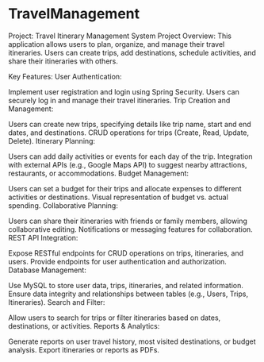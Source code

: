 # TravelManagement

Project: Travel Itinerary Management System
Project Overview:
This application allows users to plan, organize, and manage their travel itineraries. Users can create trips, add destinations, schedule activities, and share their itineraries with others.

Key Features:
User Authentication:

Implement user registration and login using Spring Security.
Users can securely log in and manage their travel itineraries.
Trip Creation and Management:

Users can create new trips, specifying details like trip name, start and end dates, and destinations.
CRUD operations for trips (Create, Read, Update, Delete).
Itinerary Planning:

Users can add daily activities or events for each day of the trip.
Integration with external APIs (e.g., Google Maps API) to suggest nearby attractions, restaurants, or accommodations.
Budget Management:

Users can set a budget for their trips and allocate expenses to different activities or destinations.
Visual representation of budget vs. actual spending.
Collaborative Planning:

Users can share their itineraries with friends or family members, allowing collaborative editing.
Notifications or messaging features for collaboration.
REST API Integration:

Expose RESTful endpoints for CRUD operations on trips, itineraries, and users.
Provide endpoints for user authentication and authorization.
Database Management:

Use MySQL to store user data, trips, itineraries, and related information.
Ensure data integrity and relationships between tables (e.g., Users, Trips, Itineraries).
Search and Filter:

Allow users to search for trips or filter itineraries based on dates, destinations, or activities.
Reports & Analytics:

Generate reports on user travel history, most visited destinations, or budget analysis.
Export itineraries or reports as PDFs.
